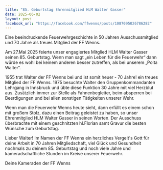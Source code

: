 ```yaml
---
title: "85. Geburtstag Ehrenmitglied HLM Walter Gasser"
date: 2025-06-02
layout: post
facebook_url: "https://facebook.com/ffwenns/posts/1087095026786282"
---
```


Eine beeindruckende Feuerwehrgeschichte in 50 Jahren Ausschussmitglied und 70 Jahre als treues Mitglied der FF Wenns.

Am 27.Mai 2025 feierte unser engagiertes Mitglied HLM Walter Gasser seinen 85. Geburtstag. Wenn man sagt „ein Leben für die Feuerwehr“ dann würde es wohl bei keinem anderen besser zutreffen, als bei unserem „Polta Walter“.

1955 trat Walter der FF Wenns bei und ist somit heuer - 70 Jahre! ein treues Mitglied der FF Wenns. 1975 besuchte Walter den Gruppenkommandanten Lehrgang in Innsbruck und übte diese Funktion 30 Jahre mit viel Herzblut aus. Zusätzlich immer zur Stelle als Fahnenbegleiter, beim absperren bei Beerdigungen und bei allen sonstigen Tätigkeiten unserer Wehr.

Wenn man die Feuerwehr Wenns heute sieht, dann erfüllt es einem schon mit großem Stolz, dazu einen Beitrag geleistet zu haben, so unser Ehrenmitglied HLM Walter Gasser in seinen Worten. Der Ausschuss überbrachte mit einem geschnitzten hl.Florian samt Gravur die besten Wünsche zum Geburtstag.

Lieber Walter!
Im Namen der FF Wenns ein herzliches Vergelt's Gott für deine Arbeit in 70 Jahren Mitgliedschaft, viel Glück und Gesundheit nochmals zu deinem 85. Geburtstag und noch viele Jahre und kameradschaftliche Stunden im Kreise unserer Feuerwehr.

Deine Kameraden der FF Wenns